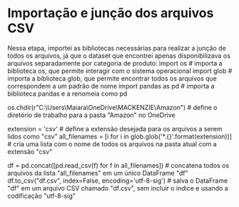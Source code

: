 # Importação e junção dos arquivos CSV

Nessa etapa, importei as bibliotecas necessárias para realizar a junção de todos os arquivos, já que o dataset que encontrei apenas disponibilizava os arquivos separadamente por categoria de produto:
import os  # importa a biblioteca os, que permite interagir com o sistema operacional
import glob  # importa a biblioteca glob, que permite encontrar todos os arquivos que correspondem a um padrão de nome
import pandas as pd  # importa a biblioteca pandas e a renomeia como pd

os.chdir(r"C:\Users\Maiara\OneDrive\MACKENZIE\Amazon")  # define o diretório de trabalho para a pasta "Amazon" no OneDrive

extension = 'csv'  # define a extensão desejada para os arquivos a serem lidos como "csv"
all_filenames = [i for i in glob.glob('*.{}'.format(extension))]  # cria uma lista com o nome de todos os arquivos na pasta atual com a extensão "csv"

df = pd.concat([pd.read_csv(f) for f in all_filenames])  # concatena todos os arquivos da lista "all_filenames" em um único DataFrame "df"
df.to_csv("df.csv", index=False, encoding='utf-8-sig')  # salva o DataFrame "df" em um arquivo CSV chamado "df.csv", sem incluir o índice e usando a codificação "utf-8-sig"
